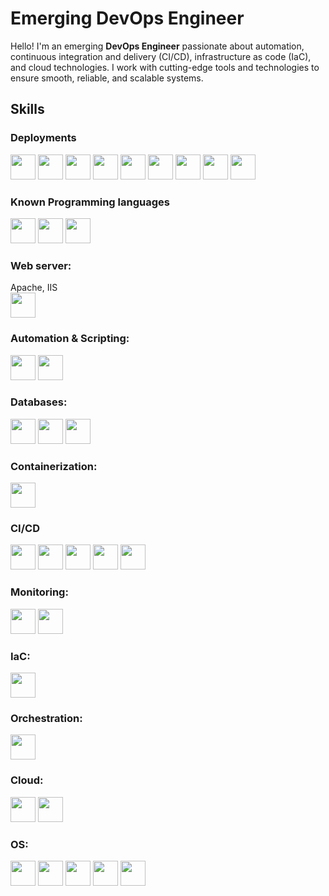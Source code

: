 # Emerging DevOps Engineer

Hello! I'm an emerging **DevOps Engineer** passionate about automation, continuous integration and delivery (CI/CD), infrastructure as code (IaC), and cloud technologies. I work with cutting-edge tools and technologies to ensure smooth, reliable, and scalable systems.

## Skills

### Deployments
<img src="https://github.com/marwin1991/profile-technology-icons/assets/25181517/afcf1c98-544e-41fb-bf44-edba5e62809a" width="40">
<img src="https://user-images.githubusercontent.com/25181517/183570228-6a040b9f-3ddf-47a2-a201-743121dac664.png" width="40">
<img src="https://user-images.githubusercontent.com/25181517/183423507-c056a6f9-1ba8-4312-a350-19bcbc5a8697.png" width="40">
<img src="https://user-images.githubusercontent.com/25181517/117201156-9a724800-adec-11eb-9a9d-3cd0f67da4bc.png" width="40">
<img src="https://user-images.githubusercontent.com/25181517/183568594-85e280a7-0d7e-4d1a-9028-c8c2209e073c.png" width="40">
<img src="https://user-images.githubusercontent.com/25181517/121401671-49102800-c959-11eb-9f6f-74d49a5e1774.png" width="40">
<img src="https://user-images.githubusercontent.com/25181517/183897015-94a058a6-b86e-4e42-a37f-bf92061753e5.png" width="40">
<img src="https://user-images.githubusercontent.com/25181517/183890595-779a7e64-3f43-4634-bad2-eceef4e80268.png" width="40">
<img src="https://user-images.githubusercontent.com/25181517/183423775-2276e25d-d43d-4e58-890b-edbc88e915f7.png" width="40">

### Known Programming languages
<img src="https://user-images.githubusercontent.com/25181517/183570228-6a040b9f-3ddf-47a2-a201-743121dac664.png" width="40">
<img src="https://github.com/marwin1991/profile-technology-icons/assets/25181517/afcf1c98-544e-41fb-bf44-edba5e62809a" width="40">
<img src="https://user-images.githubusercontent.com/25181517/117201156-9a724800-adec-11eb-9a9d-3cd0f67da4bc.png" width="40">

### Web server:
Apache, IIS  
<img src="https://user-images.githubusercontent.com/25181517/183345125-9a7cd2e6-6ad6-436f-8490-44c903bef84c.png" width="40">

### Automation & Scripting:  
<img src="https://user-images.githubusercontent.com/25181517/192158606-7c2ef6bd-6e04-47cf-b5bc-da2797cb5bda.png" width="40">
<img src="https://user-images.githubusercontent.com/25181517/183423507-c056a6f9-1ba8-4312-a350-19bcbc5a8697.png" width="40">

### Databases:
<img src="https://user-images.githubusercontent.com/25181517/183896128-ec99105a-ec1a-4d85-b08b-1aa1620b2046.png" width="40">
<img src="https://user-images.githubusercontent.com/25181517/182884177-d48a8579-2cd0-447a-b9a6-ffc7cb02560e.png" width="40">
<img src="https://user-images.githubusercontent.com/25181517/117208740-bfb78400-adf5-11eb-97bb-09072b6bedfc.png" width="40">

### Containerization:
<img src="https://user-images.githubusercontent.com/25181517/117207330-263ba280-adf4-11eb-9b97-0ac5b40bc3be.png" width="40">

### CI/CD
<img src="https://user-images.githubusercontent.com/25181517/183868728-b2e11072-00a5-47e2-8a4e-4ebbb2b8c554.png" width="40">
<img src="https://user-images.githubusercontent.com/25181517/192108374-8da61ba1-99ec-41d7-80b8-fb2f7c0a4948.png" width="40">
<img src="https://user-images.githubusercontent.com/25181517/192108376-c675d39b-90f6-4073-bde6-5a9291644657.png" width="40">
<img src="https://user-images.githubusercontent.com/25181517/192108375-268c35e6-ab26-44b2-88bf-e3121a4e5083.png" width="40">
<img src="https://user-images.githubusercontent.com/25181517/179090274-733373ef-3b59-4f28-9ecb-244bea700932.png" width="40">

### Monitoring:
<img src="https://user-images.githubusercontent.com/25181517/182534075-4962068b-4407-46c2-ac67-ddcb86af30cc.png" width="40">
<img src="https://user-images.githubusercontent.com/25181517/182534182-c510199a-7a4d-4084-96e3-e3db2251bbce.png" width="40">

### IaC:
<img src="https://user-images.githubusercontent.com/25181517/183345121-36788a6e-5462-424a-be67-af1ebeda79a2.png" width="40">

### Orchestration:
<img src="https://user-images.githubusercontent.com/25181517/182534006-037f08b5-8e7b-4e5f-96b6-5d2a5558fa85.png" width="40">

### Cloud:
<img src="https://user-images.githubusercontent.com/25181517/183896132-54262f2e-6d98-41e3-8888-e40ab5a17326.png" width="40">
<img src="https://github.com/user-attachments/assets/f3bee16b-3609-489f-9445-d08c0a52468b" width="40">

### OS:
<img src="https://github.com/user-attachments/assets/4cf282d2-b46f-43b7-aab6-19604cc5a683" width="40">
<img src="https://user-images.githubusercontent.com/25181517/186884150-05e9ff6d-340e-4802-9533-2c3f02363ee3.png" width="40">
<img src="https://user-images.githubusercontent.com/25181517/186884152-ae609cca-8cf1-4175-8d60-1ce1fa078ca2.png" width="40">
<img src="https://github.com/marwin1991/profile-technology-icons/assets/76662862/2481dc48-be6b-4ebb-9e8c-3b957efe69fa" width="40">
<img src="https://user-images.githubusercontent.com/25181517/186884153-99edc188-e4aa-4c84-91b0-e2df260ebc33.png" width="40">
